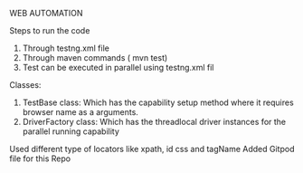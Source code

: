 WEB AUTOMATION

Steps to run the code
1. Through testng.xml file
2. Through maven commands ( mvn test)
3. Test can be executed in parallel using testng.xml fil

Classes:
1. TestBase class:
	Which has the capability setup method where it requires browser name as a arguments.
2. DriverFactory class:
	Which has the threadlocal driver instances for the parallel running capability

Used different type of locators like xpath, id css and tagName
Added Gitpod file for this Repo 

